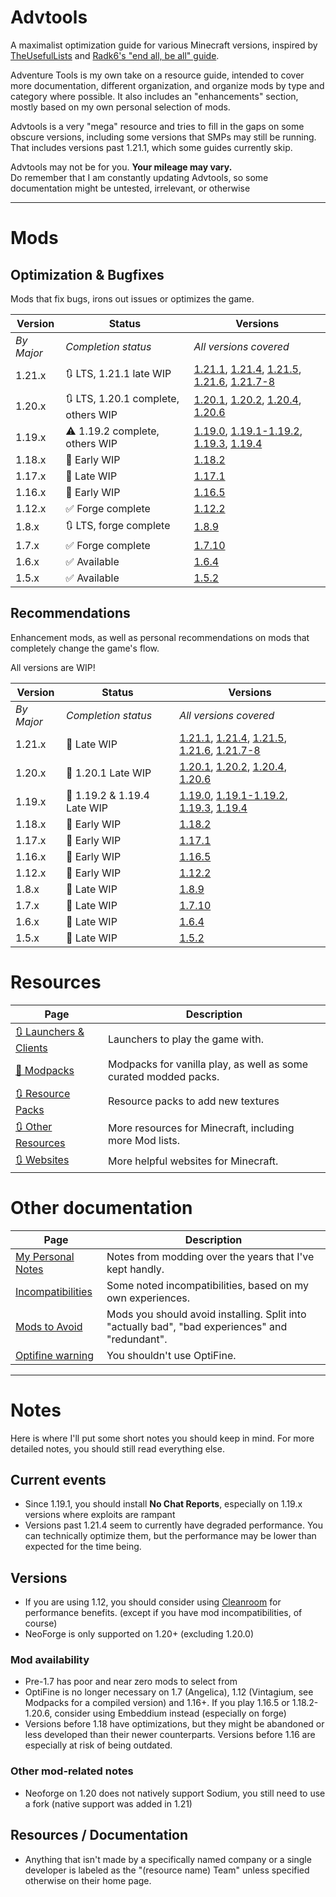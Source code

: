 # Advtools
A maximalist optimization guide for various Minecraft versions, inspired by [TheUsefulLists](https://github.com/TheUsefulLists/UsefulMods) and [Radk6's "end all, be all" guide](https://github.com/Radk6/MC-Optimization-Gu).

Adventure Tools is my own take on a resource guide, intended to cover more documentation, different organization, and organize mods by type and category where possible. It also includes an "enhancements" section, mostly based on my own personal selection of mods.  

Advtools is a very "mega" resource and tries to fill in the gaps on some obscure versions, including some versions that SMPs may still be running. That includes versions past 1.21.1, which some guides currently skip.

Advtools may not be for you. **Your mileage may vary.**  
Do remember that I am constantly updating Advtools, so some documentation might be untested, irrelevant, or otherwise

***

# Mods

## Optimization & Bugfixes
Mods that fix bugs, irons out issues or optimizes the game.

<!-- TODO so these mods are compatible with these versions and need to be added

*** FORGE ***
https://modrinth.com/mod/starlight-forge - 1.17.1, 1.18.2, 1.19.x (except 1.19.4), 1.20-1.20.2

-->

| Version | Status | Versions |
| --- | --- | --- |
| *By Major* | *Completion status* | *All versions covered* |
| 1.21.x | 🔃 LTS, 1.21.1 late WIP | [1.21.1](optimization/versions/21/1/index.md), [1.21.4](optimization/versions/21/4/index.md), [1.21.5](optimization/versions/21/5/index.md), [1.21.6](optimization/versions/21/6/index.md), [1.21.7-8](optimization/versions/21/7/index.md) |
| 1.20.x | 🔃 LTS, 1.20.1 complete, others WIP | [1.20.1](optimization/versions/20/1/index.md), [1.20.2](optimization/versions/20/2/index.md), [1.20.4](optimization/versions/20/4/index.md), [1.20.6](optimization/versions/20/6/index.md) |
| 1.19.x | ⚠ 1.19.2 complete, others WIP | [1.19.0](optimization/versions/19/0/index.md), [1.19.1-1.19.2](optimization/versions/19/2/index.md), [1.19.3](optimization/versions/19/3/index.md), [1.19.4](optimization/versions/19/4/index.md) |
| 1.18.x | 🚧 Early WIP | [1.18.2](optimization/versions/18/2/index.md) |
| 1.17.x | 🚧 Late WIP | [1.17.1](optimization/versions/17/1/index.md) |
| 1.16.x | 🚧 Early WIP | [1.16.5](optimization/versions/16/5/index.md) |
| 1.12.x | ✅ Forge complete | [1.12.2](optimization/versions/12/2/index.md) |
| 1.8.x | 🔃 LTS, forge complete | [1.8.9](optimization/versions/8/9/index.md) |
| 1.7.x | ✅ Forge complete | [1.7.10](optimization/versions/7/10/index.md) |
| 1.6.x | ✅ Available | [1.6.4](optimization/versions/6/4/index.md) |
| 1.5.x | ✅ Available | [1.5.2](optimization/versions/5/2/index.md) |

## Recommendations
Enhancement mods, as well as personal recommendations on mods that completely change the game's flow.

All versions are WIP!

| Version | Status | Versions |
| --- | --- | --- |
| *By Major* | *Completion status* | *All versions covered* |
| 1.21.x | 🚧 Late WIP | [1.21.1](recommendations/versions/21/1/index.md), [1.21.4](recommendations/versions/21/4/index.md), [1.21.5](recommendations/versions/21/5/index.md), [1.21.6](recommendations/versions/21/6/index.md), [1.21.7-8](recommendations/versions/21/7/index.md) |
| 1.20.x | 🚧 1.20.1 Late WIP | [1.20.1](recommendations/versions/20/1/index.md), [1.20.2](recommendations/versions/20/2/index.md), [1.20.4](recommendations/versions/20/4/index.md), [1.20.6](recommendations/versions/20/6/index.md) |
| 1.19.x | 🚧 1.19.2 & 1.19.4 Late WIP | [1.19.0](recommendations/versions/19/0/index.md), [1.19.1-1.19.2](recommendations/versions/19/2/index.md), [1.19.3](recommendations/versions/19/3/index.md), [1.19.4](recommendations/versions/19/4/index.md) |
| 1.18.x | 🚧 Early  WIP | [1.18.2](recommendations/versions/18/2/index.md) |
| 1.17.x | 🚧 Early WIP | [1.17.1](recommendations/versions/17/1/index.md) |
| 1.16.x | 🚧 Early WIP | [1.16.5](recommendations/versions/16/5/index.md) |
| 1.12.x | 🚧 Early WIP | [1.12.2](recommendations/versions/12/2/index.md) |
| 1.8.x | 🚧 Late WIP | [1.8.9](recommendations/versions/8/9/index.md) |
| 1.7.x | 🚧 Late WIP | [1.7.10](recommendations/versions/7/10/index.md) |
| 1.6.x | 🚧 Late WIP | [1.6.4](recommendations/versions/6/4/index.md) |
| 1.5.x | 🚧 Late WIP | [1.5.2](recommendations/versions/5/2/index.md) |

# Resources
| Page | Description |
| --- | --- |
| [🔃 Launchers & Clients](nonspecific/launchers.md) | Launchers to play the game with. |
| [🚧 Modpacks](nonspecific/modpacks.md) | Modpacks for vanilla play, as well as some curated modded packs. |
| [🔃 Resource Packs](nonspecific/resources.md) | Resource packs to add new textures |
| [🔃 Other Resources](nonspecific/lists.md) | More resources for Minecraft, including more Mod lists. |
| [🔃 Websites](nonspecific/sites.md) | More helpful websites for Minecraft. |

# Other documentation
| Page | Description |
| --- | --- |
| [My Personal Notes](documentation/personal) | Notes from modding over the years that I've kept handly. |
| [Incompatibilities](documentation/incompatibilities.md) | Some noted incompatibilities, based on my own experiences. |
| [Mods to Avoid](documentation/avoid.md) | Mods you should avoid installing. Split into "actually bad", "bad experiences" and "redundant". |
| [Optifine warning](documentation/optifine.md) | You shouldn't use OptiFine. |

***

# Notes
Here is where I'll put some short notes you should keep in mind. For more detailed notes, you should still read everything else.

## Current events
- Since 1.19.1, you should install **No Chat Reports**, especially on 1.19.x versions where exploits are rampant
- Versions past 1.21.4 seem to currently have degraded performance. You can technically optimize them, but the performance may be lower than expected for the time being.

## Versions
- If you are using 1.12, you should consider using [Cleanroom](https://www.curseforge.com/minecraft/mc-mods/cleanroom-relauncher) for performance benefits. (except if you have mod incompatibilities, of course)
- NeoForge is only supported on 1.20+ (excluding 1.20.0)


### Mod availability
- Pre-1.7 has poor and near zero mods to select from
- OptiFine is no longer necessary on 1.7 (Angelica), 1.12 (Vintagium, see Modpacks for a compiled version) and 1.16+. If you play 1.16.5 or 1.18.2-1.20.6, consider using Embeddium instead (especially on forge)
- Versions before 1.18 have optimizations, but they might be abandoned or less developed than their newer counterparts. Versions before 1.16 are especially at risk of being outdated.

### Other mod-related notes
- Neoforge on 1.20 does not natively support Sodium, you still need to use a fork (native support was added in 1.21)

## Resources / Documentation
- Anything that isn't made by a specifically named company or a single developer is labeled as the "(resource name) Team" unless specified otherwise on their home page.